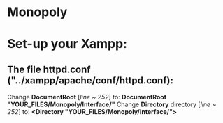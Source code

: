 # Monopoly
 

# Set-up your Xampp:
## The file httpd.conf ("../xampp/apache/conf/httpd.conf):
Change **DocumentRoot** [*line ~ 252*] to: **DocumentRoot "YOUR_FILES/Monopoly/Interface/"**
Change **Directory** directory [*line ~ 252*] to: **<Directory "YOUR_FILES/Monopoly/Interface/">**